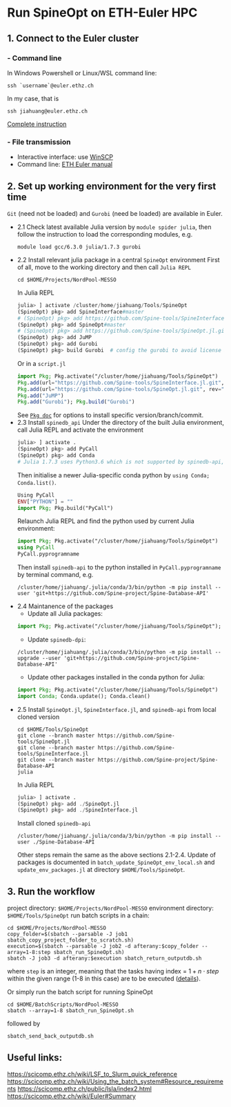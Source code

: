 # Run SpineOpt on ETH-Euler HPC
## 1. Connect to the Euler cluster
### - Command line 
In Windows Powershell or Linux/WSL command line:
```
ssh `username`@euler.ethz.ch
```
In my case, that is
```
ssh jiahuang@euler.ethz.ch
```
[Complete instruction](https://scicomp.ethz.ch/wiki/Accessing_the_clusters)
### - File transmission
- Interactive interface: use [WinSCP](https://winscp.net/eng/download.php)
- Command line: [ETH Euler manual](https://scicomp.ethz.ch/wiki/Storage_systems#File_transfer)

## 2. Set up working environment for the very first time
`Git` (need not be loaded) and `Gurobi` (need be loaded) are available in Euler.
- 2.1 Check latest available Julia version by `module spider julia`, then follow the instruction to load the corresponding modules, e.g.
    ```console
    module load gcc/6.3.0 julia/1.7.3 gurobi
    ```
- 2.2 Install relevant julia package in a central `SpineOpt` environment
First of all, move to the working directory and then call `Julia REPL`
    ```console
    cd $HOME/Projects/NordPool-MESSO
    ```
    In Julia REPL
    ```Julia
    julia> ] activate /cluster/home/jiahuang/Tools/SpineOpt
    (SpineOpt) pkg> add SpineInterface#master
    # (SpineOpt) pkg> add https://github.com/Spine-tools/SpineInterface.jl.git#commitSHA
    (SpineOpt) pkg> add SpineOpt#master
    # (SpineOpt) pkg> add https://github.com/Spine-tools/SpineOpt.jl.git#commitSHA
    (SpineOpt) pkg> add JuMP
    (SpineOpt) pkg> add Gurobi
    (SpineOpt) pkg> build Gurobi  # config the gurobi to avoid license inconsistency
    ```
    Or in a `script.jl`
    ```Julia
    import Pkg; Pkg.activate("/cluster/home/jiahuang/Tools/SpineOpt")
    Pkg.add(url="https://github.com/Spine-tools/SpineInterface.jl.git", rev="master")
    Pkg.add(url="https://github.com/Spine-tools/SpineOpt.jl.git", rev="master")
    Pkg.add("JuMP")
    Pkg.add("Gurobi"); Pkg.build("Gurobi")
    ```
    See [`Pkg doc`](https://pkgdocs.julialang.org/v1/managing-packages/) for options to install specific version/branch/commit.
- 2.3 Install `spinedb_api`
Under the directory of the built Julia environment, call Julia REPL and activate the environment
    ```Julia
    julia> ] activate .
    (SpineOpt) pkg> add PyCall
    (SpineOpt) pkg> add Conda
    # Julia 1.7.3 uses Python3.6 which is not supported by spinedb-api, so we need to config a newer python version
    ```
    Then initialise a newer Julia-specific conda python by `using Conda;   Conda.list()`.
    ```Julia
    Using PyCall
    ENV["PYTHON"] = ""
    import Pkg; Pkg.build("PyCall")
    ```
    Relaunch Julia REPL and find the python used by current Julia environment:
    ```Julia
    import Pkg; Pkg.activate("/cluster/home/jiahuang/Tools/SpineOpt")
    using PyCall
    PyCall.pyprogramname
    ```
    Then install `spinedb-api` to the python installed in `PyCall.pyprogramname` by terminal command, e.g.
    ```console
    /cluster/home/jiahuang/.julia/conda/3/bin/python -m pip install --user 'git+https://github.com/Spine-project/Spine-Database-API'
    ```
- 2.4 Maintanence of the packages
    - Update all Julia packages:
    ```Julia
    import Pkg; Pkg.activate("/cluster/home/jiahuang/Tools/SpineOpt"); Pkg.update()
    ```
    - Update `spinedb-dpi`:
    ```console
    /cluster/home/jiahuang/.julia/conda/3/bin/python -m pip install --upgrade --user 'git+https://github.com/Spine-project/Spine-Database-API'
    ```
    - Update other packages installed in the conda python for Julia:
    ```Julia
    import Pkg; Pkg.activate("/cluster/home/jiahuang/Tools/SpineOpt")
    import Conda; Conda.update(); Conda.clean()
    ```
- 2.5 Install `SpineOpt.jl`, `SpineInterface.jl`, and `spinedb-api` from local cloned version
    ```console
    cd $HOME/Tools/SpineOpt
    git clone --branch master https://github.com/Spine-tools/SpineOpt.jl
    git clone --branch master https://github.com/Spine-tools/SpineInterface.jl
    git clone --branch master https://github.com/Spine-project/Spine-Database-API
    julia
    ```
    In Julia REPL
    ```Julia
    julia> ] activate .
    (SpineOpt) pkg> add ./SpineOpt.jl
    (SpineOpt) pkg> add ./SpineInterface.jl
    ```
    Install cloned `spinedb-api`
    ```console
    /cluster/home/jiahuang/.julia/conda/3/bin/python -m pip install --user ./Spine-Database-API
    ```
    Other steps remain the same as the above sections 2.1-2.4. Update of packages is documented in `batch_update_SpineOpt_env_local.sh` and `update_env_packages.jl` at directory `$HOME/Tools/SpineOpt`.


## 3. Run the workflow
project directory: `$HOME/Projects/NordPool-MESSO`
environment directory: `$HOME/Tools/SpineOpt`
run batch scripts in a chain:
```console
cd $HOME/Projects/NordPool-MESSO
copy_folder=$(sbatch --parsable -J job1 sbatch_copy_project_folder_to_scratch.sh)
execution=$(sbatch --parsable -J job2 -d afterany:$copy_folder --array=1-8:step sbatch_run_SpineOpt.sh)
sbatch -J job3 -d afterany:$execution sbatch_return_outputdb.sh
```
where `step` is an integer, meaning that the tasks having index = $1+n \cdot step$ within the given range (1-8 in this case) are to be executed ([details](https://scicomp.ethz.ch/wiki/LSF_to_Slurm_quick_reference#Job_array)).

Or simply run the batch script for running SpineOpt
```console
cd $HOME/BatchScripts/NordPool-MESSO
sbatch --array=1-8 sbatch_run_SpineOpt.sh
```
followed by
```console
sbatch_send_back_outputdb.sh
```

## Useful links:
https://scicomp.ethz.ch/wiki/LSF_to_Slurm_quick_reference
https://scicomp.ethz.ch/wiki/Using_the_batch_system#Resource_requirements
https://scicomp.ethz.ch/public/lsla/index2.html
https://scicomp.ethz.ch/wiki/Euler#Summary
